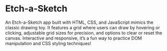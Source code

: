 # Etch-a-Sketch
An Etch-a-Sketch app built with HTML, CSS, and JavaScript mimics the classic drawing toy. It features a grid where users can draw by hovering or clicking, adjustable grid sizes for precision, and options to clear or reset the canvas. Interactive and responsive, it’s a fun way to practice DOM manipulation and CSS styling techniques!
